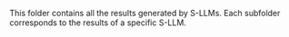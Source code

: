 This folder contains all the results generated by S-LLMs. Each subfolder corresponds to the results of a specific S-LLM.
